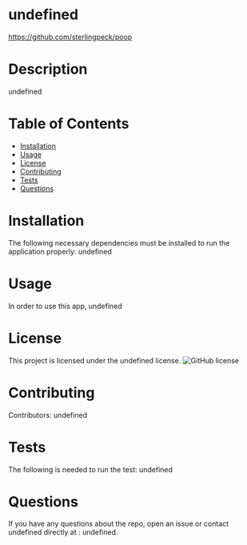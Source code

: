 

# undefined
https://github.com/sterlingpeck/poop
# Description
undefined
# Table of Contents 
* [Installation](#installation)
* [Usage](#usage)
* [License](#license)
* [Contributing](#contributing)
* [Tests](#tests)
* [Questions](#questions)
# Installation
The following necessary dependencies must be installed to run the application properly: undefined
# Usage
In order to use this app, undefined
# License
This project is licensed under the undefined license. 
![GitHub license](https://img.shields.io/badge/license-MIT-blue.svg)
# Contributing
Contributors: undefined
# Tests
The following is needed to run the test: undefined
# Questions
If you have any questions about the repo, open an issue or contact undefined directly at : undefined.
